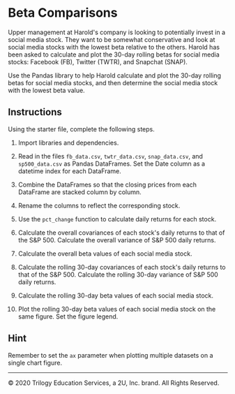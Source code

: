 # Beta Comparisons

Upper management at Harold's company is looking to potentially invest in a social media stock. They want to be somewhat conservative and look at social media stocks with the lowest beta relative to the others. Harold has been asked to calculate and plot the 30-day rolling betas for social media stocks: Facebook (FB), Twitter (TWTR), and Snapchat (SNAP).

Use the Pandas library to help Harold calculate and plot the 30-day rolling betas for social media stocks, and then determine the social media stock with the lowest beta value.

## Instructions

Using the starter file, complete the following steps.

1. Import libraries and dependencies.

2. Read in the files `fb_data.csv`, `twtr_data.csv`, `snap_data.csv`, and `sp500_data.csv` as Pandas DataFrames. Set the Date column as a datetime index for each DataFrame.

3. Combine the DataFrames so that the closing prices from each DataFrame are stacked column by column.

4. Rename the columns to reflect the corresponding stock.

5. Use the `pct_change` function to calculate daily returns for each stock.

6. Calculate the overall covariances of each stock's daily returns to that of the S&P 500. Calculate the overall variance of S&P 500 daily returns.

7. Calculate the overall beta values of each social media stock.

8. Calculate the rolling 30-day covariances of each stock's daily returns to that of the S&P 500. Calculate the rolling 30-day variance of S&P 500 daily returns.

9. Calculate the rolling 30-day beta values of each social media stock.

10. Plot the rolling 30-day beta values of each social media stock on the same figure. Set the figure legend.

## Hint

Remember to set the `ax` parameter when plotting multiple datasets on a single chart figure.

---

© 2020 Trilogy Education Services, a 2U, Inc. brand. All Rights Reserved.
